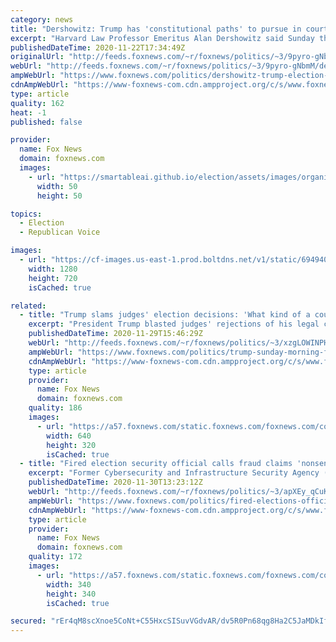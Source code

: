 ```yaml
---
category: news
title: "Dershowitz: Trump has 'constitutional paths' to pursue in court cases, will likely come up short"
excerpt: "Harvard Law Professor Emeritus Alan Dershowitz said Sunday that while President Trump has a number of legal theories he can pursue in his efforts to swing the 2020 election result in his favor, it does not appear likely that these efforts will be successful."
publishedDateTime: 2020-11-22T17:34:49Z
originalUrl: "http://feeds.foxnews.com/~r/foxnews/politics/~3/9pyro-gNbmM/dershowitz-trump-election-legal-fight-sunday-morning-futures"
webUrl: "http://feeds.foxnews.com/~r/foxnews/politics/~3/9pyro-gNbmM/dershowitz-trump-election-legal-fight-sunday-morning-futures"
ampWebUrl: "https://www.foxnews.com/politics/dershowitz-trump-election-legal-fight-sunday-morning-futures.amp"
cdnAmpWebUrl: "https://www-foxnews-com.cdn.ampproject.org/c/s/www.foxnews.com/politics/dershowitz-trump-election-legal-fight-sunday-morning-futures.amp"
type: article
quality: 162
heat: -1
published: false

provider:
  name: Fox News
  domain: foxnews.com
  images:
    - url: "https://smartableai.github.io/election/assets/images/organizations/foxnews.com-50x50.jpg"
      width: 50
      height: 50

topics:
  - Election
  - Republican Voice

images:
  - url: "https://cf-images.us-east-1.prod.boltdns.net/v1/static/694940094001/8599fc59-b858-4ffc-b32a-9779164526d9/33dd0f37-58be-4936-9065-45645d8b4c42/1280x720/match/image.jpg"
    width: 1280
    height: 720
    isCached: true

related:
  - title: "Trump slams judges' election decisions: 'What kind of a court system is this?'"
    excerpt: "President Trump blasted judges' rejections of his legal challenges to 2020 election results and said he couldn't be certain any of his cases would make it to the Supreme Court in his first interview since Election Day on Sunday."
    publishedDateTime: 2020-11-29T15:46:29Z
    webUrl: "http://feeds.foxnews.com/~r/foxnews/politics/~3/xzgLOWINPHI/trump-sunday-morning-futures-judges-election-lawsuits"
    ampWebUrl: "https://www.foxnews.com/politics/trump-sunday-morning-futures-judges-election-lawsuits.amp"
    cdnAmpWebUrl: "https://www-foxnews-com.cdn.ampproject.org/c/s/www.foxnews.com/politics/trump-sunday-morning-futures-judges-election-lawsuits.amp"
    type: article
    provider:
      name: Fox News
      domain: foxnews.com
    quality: 186
    images:
      - url: "https://a57.foxnews.com/static.foxnews.com/foxnews.com/content/uploads/2020/11/640/320/2trump-newsletter-xxx-1.jpg?ve=1&tl=1"
        width: 640
        height: 320
        isCached: true
  - title: "Fired election security official calls fraud claims 'nonsense'; Trump slams system as 'international joke'"
    excerpt: "Former Cybersecurity and Infrastructure Security Agency (CISA) Director Chris Krebs on Sunday emphatically defended the security of the 2020 election in the wake of his firing by President Trump, as the president slammed the report on Twitter and claimed that U.S. election security is an \"international"
    publishedDateTime: 2020-11-30T13:23:12Z
    webUrl: "http://feeds.foxnews.com/~r/foxnews/politics/~3/apXEy_qCuKw/fired-elections-official-says-fraud-claims-nonsense-in-interview-trump-slams-system-as-international-joke"
    ampWebUrl: "https://www.foxnews.com/politics/fired-elections-official-says-fraud-claims-nonsense-in-interview-trump-slams-system-as-international-joke.amp"
    cdnAmpWebUrl: "https://www-foxnews-com.cdn.ampproject.org/c/s/www.foxnews.com/politics/fired-elections-official-says-fraud-claims-nonsense-in-interview-trump-slams-system-as-international-joke.amp"
    type: article
    provider:
      name: Fox News
      domain: foxnews.com
    quality: 172
    images:
      - url: "https://a57.foxnews.com/static.foxnews.com/foxnews.com/content/uploads/2020/01/340/340/Screen-Shot-2020-01-15-at-11.36.03-AM.png?ve=1&tl=1"
        width: 340
        height: 340
        isCached: true

secured: "rEr4qM8scXnoe5CoNt+C55HxcSISuvVGdvAR/dv5R0Pn68qg8Ha2C5JaMDkIfv7yThkDiUBTyVILOvXu/uE8yNjujklPfHMFNrF4fCgOCF0spdBg0CNKF0SHts+HQyNLuL+JariYXaV9w7j4AJ+OrZRSLr3pMS3PrSyh0jsL8Vi9Qs0LFYlQFvFf0pn/ysBOKFvoB/NpUrMp5rk/rLLiFSY7GIEW9QvtSIcZ0uOAWToCzKKkFDWaS5VQa8L/jZPi0aV2FuFXIeLIZsKExXssRhzb89GKVRa5RKU9/rY+poTbDFc7vl9+fTFNkSDLrBXPujP/QAISlfELOUV5j5kHzHq6ry+2T56UnLhi/xjJuLo=;IVcvOJ2S86oWZ4DddCuHRA=="
---
```


